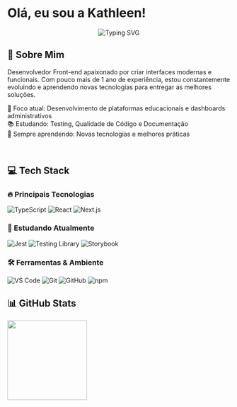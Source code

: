 <h1>Olá, eu sou a Kathleen!</h1>

<div align="center">
  <img src="https://readme-typing-svg.herokuapp.com?font=Fira+Code&size=32&duration=2800&pause=2000&color=A855F7&center=true&vCenter=true&width=940&lines=Front-end+Developer;TypeScript+%7C+React+%7C+Next.js;Construindo+experiências+incríveis" alt="Typing SVG" />
</div>

<h2 align="left">🚀 Sobre Mim</h2>
<p  align="left">
  Desenvolvedor Front-end apaixonado por criar interfaces modernas e funcionais. Com pouco mais de 1 ano de experiência, estou constantemente evoluindo e aprendendo novas tecnologias para entregar as melhores soluções.
</p>

🎯 Foco atual: Desenvolvimento de plataformas educacionais e dashboards administrativos <br/>
📚 Estudando: Testing, Qualidade de Código e Documentação<br/>
🌱 Sempre aprendendo: Novas tecnologias e melhores práticas<br/>

<br/>

<h2 align="left">💻 Tech Stack</h2>
<h3 align="left">🔥 Principais Tecnologias</h3>
<div align="left">
  <img src="https://img.shields.io/badge/TypeScript-007ACC?style=for-the-badge&logo=typescript&logoColor=white" alt="TypeScript" />
  <img src="https://img.shields.io/badge/React-20232A?style=for-the-badge&logo=react&logoColor=61DAFB" alt="React" />
  <img src="https://img.shields.io/badge/Next.js-000000?style=for-the-badge&logo=next.js&logoColor=white" alt="Next.js" />
</div>

<h3 align="left">🧪 Estudando Atualmente</h3>
<div align="left">
  <img src="https://img.shields.io/badge/Jest-323330?style=for-the-badge&logo=Jest&logoColor=white" alt="Jest" />
  <img src="https://img.shields.io/badge/testing%20library-323330?style=for-the-badge&logo=testing-library&logoColor=red" alt="Testing Library" />
  <img src="https://img.shields.io/badge/storybook-FF4785?style=for-the-badge&logo=storybook&logoColor=white" alt="Storybook" />
</div>

<h3 align="left">🛠️ Ferramentas & Ambiente</h3>
<div align="left">
  <img src="https://img.shields.io/badge/VS_Code-0078D4?style=for-the-badge&logo=visual%20studio%20code&logoColor=white" alt="VS Code" />
  <img src="https://img.shields.io/badge/Git-F05032?style=for-the-badge&logo=git&logoColor=white" alt="Git" />
  <img src="https://img.shields.io/badge/GitHub-100000?style=for-the-badge&logo=github&logoColor=white" alt="GitHub" />
  <img src="https://img.shields.io/badge/npm-CB3837?style=for-the-badge&logo=npm&logoColor=white" alt="npm" />
</div>



<h2 align="left">📊 GitHub Stats</h2>
<div align="left">

  <img height="180em" src="https://github-readme-stats.vercel.app/api/top-langs/?username=Kathleen98&layout=compact&langs_count=7&theme=tokyonight"/>
</div>

